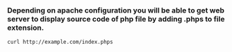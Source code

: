 ### Depending on apache configuration you will be able to get web server to display source code of php file by adding .phps to file extension.

```
curl http://example.com/index.phps
```
